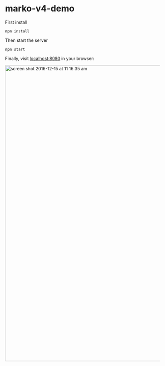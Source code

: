 # marko-v4-demo

First install
```
npm install
```

Then start the server
```
npm start
```

Finally, visit [localhost:8080](http://localhost:8080) in your browser:

<img width="962" alt="screen shot 2016-12-15 at 11 16 35 am" src="https://cloud.githubusercontent.com/assets/1958812/21238470/0c22b14e-c2b8-11e6-8d66-d2b5bcf94af4.png">
